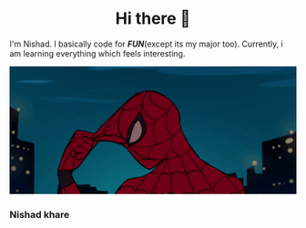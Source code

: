 
# <div align="center">Hi there 👋

I'm Nishad. I basically code for *__FUN__*(except its my major too). Currently, i am learning everything which feels interesting.

<img src="https://github.com/Nishad-007/Nishad-007/blob/main/gifntext-gif.gif">

### Nishad khare

